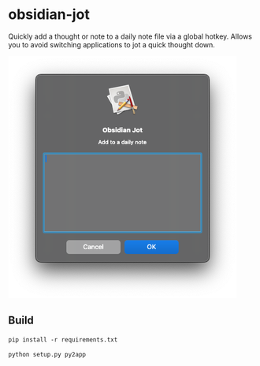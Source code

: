# obsidian-jot
Quickly add a thought or note to a daily note file via a global hotkey. Allows you to avoid switching applications to jot a quick thought down.

![screenshot](assets/obsidian-jot.png)

## Build
```
pip install -r requirements.txt
```
```
python setup.py py2app
```
